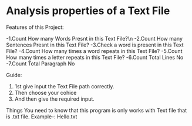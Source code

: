 # Analysis properties of a Text File

Features of this Project: 

-1.Count How many Words Presnt in this Text File?\n
-2.Count How many Sentences Presnt in this Text File?
-3.Check a word is present in this Text File?
-4.Count How many times a word repeats in this Text File?
-5.Count How many times a letter repeats in this Text File?
-6.Count Total Lines No
-7.Count Total Paragraph No

Guide:
1. 1st give input the Text File path correctly.
2. Then choose your cohice 
3. And then give the required input.

Things You need to know that this program is only works with Text file that is .txt file. Example-: Hello.txt
